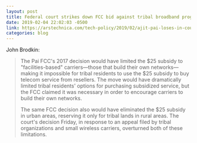 ```yaml
---
layout: post
title: Federal court strikes down FCC bid against tribal broadband program
date: 2019-02-04 22:02:03 -0500
link: https://arstechnica.com/tech-policy/2019/02/ajit-pai-loses-in-court-judges-overturn-gutting-of-tribal-broadband-program/
categories: blog
---
```


John Brodkin:

>The Pai FCC's 2017 decision would have limited the $25 subsidy to "facilities-based" carriers—those that build their own networks—making it impossible for tribal residents to use the $25 subsidy to buy telecom service from resellers. The move would have dramatically limited tribal residents' options for purchasing subsidized service, but the FCC claimed it was necessary in order to encourage carriers to build their own networks.
>
>The same FCC decision also would have eliminated the $25 subsidy in urban areas, reserving it only for tribal lands in rural areas. The court's decision Friday, in response to an appeal filed by tribal organizations and small wireless carriers, overturned both of these limitations.

